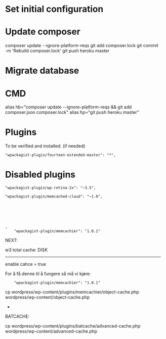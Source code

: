 
# Set initial configuration


# Update composer

composer update --ignore-platform-reqs
git add composer.lock
git commit -m 'Rebuild composer.lock'
git push heroku master


# Migrate database







# CMD

alias hb="composer update --ignore-platform-reqs && git add composer.json composer.lock"
alias hp="git push heroku master"



# Plugins


To be verified and installed. (if needed)


    "wpackagist-plugin/fourteen-extended-master": "*",


# Disabled plugins


    "wpackagist-plugin/wp-retina-2x": "~3.5",

    "wpackagist-plugin/memcached-cloud": "~1.0",






    ,
        "wpackagist-plugin/memcachier": "1.0.1"



NEXT:

w3 total cache: DISK


---

enable cahce = true

For å få denne til å fungere så må vi kjøre:

        "wpackagist-plugin/memcachier": "1.0.1"

cp wordpress/wp-content/plugins/memcachier/object-cache.php wordpress/wp-content/object-cache.php


+

BATCACHE:

cp wordpress/wp-content/plugins/batcache/advanced-cache.php wordpress/wp-content/advanced-cache.php